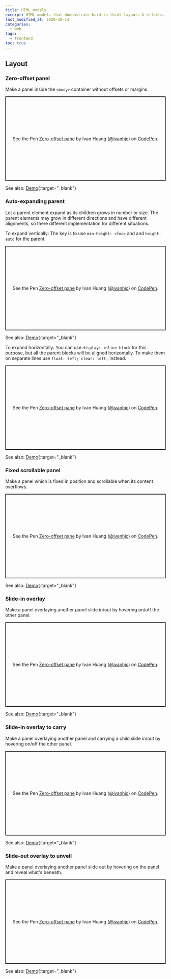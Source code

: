 ```yaml
---
title: HTML models
excerpt: HTML models that domonstrate hard-to-think layouts & effects.
last_modified_at: 2020-10-14
categories:
  - web
tags:
  - frontend
toc: true
---
```


## Layout

### Zero-offset panel

Make a panel inside the `<body>` container without offsets or margins.

<p class="codepen" data-height="265" data-theme-id="dark" data-default-tab="css,result" data-user="ivanhjc" data-slug-hash="zVbrgp" data-preview="true" style="height: 265px; box-sizing: border-box; display: flex; align-items: center; justify-content: center; border: 2px solid; margin: 1em 0; padding: 1em;" data-pen-title="Zero-offset pane">
  <span>See the Pen <a href="https://codepen.io/ivanhjc/pen/zVbrgp">
  Zero-offset pane</a> by Ivan Huang (<a href="https://codepen.io/ivanhjc">@ivanhjc</a>)
  on <a href="https://codepen.io">CodePen</a>.</span>
</p>
<script async src="https://static.codepen.io/assets/embed/ei.js"></script>

See also: [Demo](/_demo/zero-offset-panel.html){:target="_blank"}

### Auto-expanding parent

Let a parent element expand as its children grows in number or size. The parent elements may grow in different directions and have different alignments, so there different implementation for different situations.

To expand vertically: The key is to use `min-height: <foo>` and and `height: auto` for the parent.

<p class="codepen" data-height="265" data-theme-id="dark" data-default-tab="css,result" data-user="ivanhjc" data-slug-hash="OeqNby" data-preview="true" style="height: 265px; box-sizing: border-box; display: flex; align-items: center; justify-content: center; border: 2px solid; margin: 1em 0; padding: 1em;" data-pen-title="Zero-offset pane">
  <span>See the Pen <a href="https://codepen.io/ivanhjc/pen/OeqNby">
  Zero-offset pane</a> by Ivan Huang (<a href="https://codepen.io/ivanhjc">@ivanhjc</a>)
  on <a href="https://codepen.io">CodePen</a>.</span>
</p>
<script async src="https://static.codepen.io/assets/embed/ei.js"></script>

See also: [Demo](/_demo/auto-expand-parent-vertical.html){:target="_blank"}

To expand horizontally: You can use `display: inline-block` for this purpose, but all the parent blocks will be aligned horizontally. To make them on separate lines use `float: left; clear: left;` instead.

<p class="codepen" data-height="265" data-theme-id="dark" data-default-tab="css,result" data-user="ivanhjc" data-slug-hash="YogqZo" data-preview="true" style="height: 265px; box-sizing: border-box; display: flex; align-items: center; justify-content: center; border: 2px solid; margin: 1em 0; padding: 1em;" data-pen-title="Zero-offset pane">
  <span>See the Pen <a href="https://codepen.io/ivanhjc/pen/YogqZo">
  Zero-offset pane</a> by Ivan Huang (<a href="https://codepen.io/ivanhjc">@ivanhjc</a>)
  on <a href="https://codepen.io">CodePen</a>.</span>
</p>
<script async src="https://static.codepen.io/assets/embed/ei.js"></script>

See also: [Demo](/_demo/auto-expand-parent-horizontal.html){:target="_blank"}

### Fixed scrollable panel

Make a panel which is fixed in position and scrollable when its content overflows.

<p class="codepen" data-height="265" data-theme-id="dark" data-default-tab="css,result" data-user="ivanhjc" data-slug-hash="zVbqPL" data-preview="true" style="height: 265px; box-sizing: border-box; display: flex; align-items: center; justify-content: center; border: 2px solid; margin: 1em 0; padding: 1em;" data-pen-title="Zero-offset pane">
  <span>See the Pen <a href="https://codepen.io/ivanhjc/pen/zVbqPL">
  Zero-offset pane</a> by Ivan Huang (<a href="https://codepen.io/ivanhjc">@ivanhjc</a>)
  on <a href="https://codepen.io">CodePen</a>.</span>
</p>
<script async src="https://static.codepen.io/assets/embed/ei.js"></script>

See also: [Demo](/_demo/fixed-scrollable-panel.html){:target="_blank"}

### Slide-in overlay

Make a panel overlaying another panel slide in/out by hovering on/off the other panel.

<p class="codepen" data-height="265" data-theme-id="dark" data-default-tab="css,result" data-user="ivanhjc" data-slug-hash="ZdPWRo" data-preview="true" style="height: 265px; box-sizing: border-box; display: flex; align-items: center; justify-content: center; border: 2px solid; margin: 1em 0; padding: 1em;" data-pen-title="Zero-offset pane">
  <span>See the Pen <a href="https://codepen.io/ivanhjc/pen/ZdPWRo">
  Zero-offset pane</a> by Ivan Huang (<a href="https://codepen.io/ivanhjc">@ivanhjc</a>)
  on <a href="https://codepen.io">CodePen</a>.</span>
</p>
<script async src="https://static.codepen.io/assets/embed/ei.js"></script>

See also: [Demo](/_demo/slide-in-overlay-on-hovering-4-drections.html){:target="_blank"}

### Slide-in overlay to carry

Make a panel overlaying another panel and carrying a child slide in/out by hovering on/off the other panel.

<p class="codepen" data-height="265" data-theme-id="dark" data-default-tab="css,result" data-user="ivanhjc" data-slug-hash="MMxyRX" data-preview="true" style="height: 265px; box-sizing: border-box; display: flex; align-items: center; justify-content: center; border: 2px solid; margin: 1em 0; padding: 1em;" data-pen-title="Zero-offset pane">
  <span>See the Pen <a href="https://codepen.io/ivanhjc/pen/MMxyRX">
  Zero-offset pane</a> by Ivan Huang (<a href="https://codepen.io/ivanhjc">@ivanhjc</a>)
  on <a href="https://codepen.io">CodePen</a>.</span>
</p>
<script async src="https://static.codepen.io/assets/embed/ei.js"></script>

See also: [Demo](/_demo/slide-in-overylay-on-hovering-carry-child.html){:target="_blank"}

### Slide-out overlay to unveil

Make a panel overlaying another panel slide out by hovering on the panel and reveal what's beneath.

<p class="codepen" data-height="265" data-theme-id="dark" data-default-tab="css,result" data-user="ivanhjc" data-slug-hash="YogqgX" data-preview="true" style="height: 265px; box-sizing: border-box; display: flex; align-items: center; justify-content: center; border: 2px solid; margin: 1em 0; padding: 1em;" data-pen-title="Zero-offset pane">
  <span>See the Pen <a href="https://codepen.io/ivanhjc/pen/YogqgX">
  Zero-offset pane</a> by Ivan Huang (<a href="https://codepen.io/ivanhjc">@ivanhjc</a>)
  on <a href="https://codepen.io">CodePen</a>.</span>
</p>
<script async src="https://static.codepen.io/assets/embed/ei.js"></script>

See also: [Demo](../_demo/slide-out-overlay-on-hovering-4-drections.html){:target="_blank"}